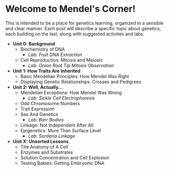 # Welcome to Mendel's Corner!
This is intended to be a place for genetics learning, organized in a sensible and clear manner.
Each post will describe a specific topic about genetics, each building on the last, along with suggested activites and labs.

- **Unit 0: Background**
  - Biochemistry of DNA
    - *Lab: Fruit DNA Extraction*
  - Cell Reproduction: Mitosis and Meiosis
    - *Lab: Onion Root Tip Mitosis Observation*
- **Unit 1: How Traits Are Inherited**
  - Basic Mendelian Principles: How Mendel Was Right
  - Displaying Genetic Relationships: Crosses and Pedigrees
- **Unit 2: Well, Actually...** 
  - Mendelian Exceptions: How Mendel Was Wrong
    - *Lab: Sickle Cell Electrophoresis*
  - Odd Chromosome Numbers
  - Trait Expression
  - Sex And Genetics
    - *Lab: Barr Bodies*
  - Linkage: Not Independent After All
  - Epigenetics: More Than Surface Level
    - *Lab: Sordaria Linkage* 
- **Unit X: Unsorted Lessons**
  - The Anatomy of A Cell
  - Enzymes and Substrates
  - Solution Concentration and Cell Explosion
  - Testing Babies: Getting Embryonic DNA
 


